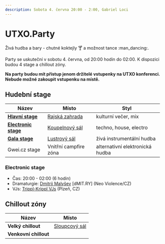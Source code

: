 ```yaml
---
description: Sobota 4. června 20:00 - 2:00, Gabriel Loci
---
```


# UTXO.Party

Živá hudba a bary - chutné koktejly :cocktail: a možnost tance :man\_dancing:.

Party se uskuteční v sobotu 4. června, od 20:00 hodin do 02:00. K dispozici budou 4 stage a chillout zóny.

**Na party budou mít přístup jenom držitelé vstupenky na UTXO konferenci. Nebude možné zakoupit vstupenku na místě.**

## Hudební stage

| Název                                                          | Místo                                                            | Styl                            |
| -------------------------------------------------------------- | ---------------------------------------------------------------- | ------------------------------- |
| ****[**Hlavní stage**](utxo.party.md#hlavni-stage)****         | [Rajská zahrada](../misto-konani/prehled-salu/rajska-zahrada.md) | kulturní večer, mix             |
| ****[**Electronic stage**](utxo.party.md#electronic-stage)**** | [Koupelnový sál](../misto-konani/prehled-salu/koupelnovy-sal.md) | techno, house, electro          |
| ****[**Gala stage**](utxo.party.md#gala-stage)****             | [Lustrový sál](../misto-konani/prehled-salu/lustrovy-sal.md)     | živá instrumentální hudba       |
| Gwei.cz stage                                                  | Vnitřní campfire zóna                                            | alternativní elektronická hudba |

### Electronic stage

* Čas: 20:00 - 02:00 (6 hodin)
* Dramaturgie: [Dmitrij Malyšev](https://www.facebook.com/dmitry.malyshev) \[dMIT.RY] (Neo Violence/CZ)
* VJs: [Trippl-Krippl VJs](https://www.facebook.com/tripplkrippl) (Plzeň, CZ)

## **Chillout zóny**

| Název                 | Místo                                                          |
| --------------------- | -------------------------------------------------------------- |
| **Velký chillout**    | [Sloupcový sál](../misto-konani/prehled-salu/sloupcovy-sal.md) |
| **Venkovní chillout** |                                                                |

